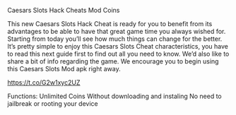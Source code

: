 Caesars Slots Hack Cheats Mod Coins

This new Caesars Slots Hack Cheat is ready for you to benefit from its advantages to be able to have that great game time you always wished for. Starting from today you’ll see how much things can change for the better. It’s pretty simple to enjoy this Caesars Slots Cheat characteristics, you have to read this next guide first to find out all you need to know. We’d also like to share a bit of info regarding the game. We encourage you to begin using this Caesars Slots  Mod apk right away.

https://t.co/G2w1xyc2UZ

Functions:
Unlimited Coins
Without downloading and instaling
No need to jailbreak or rooting your device
